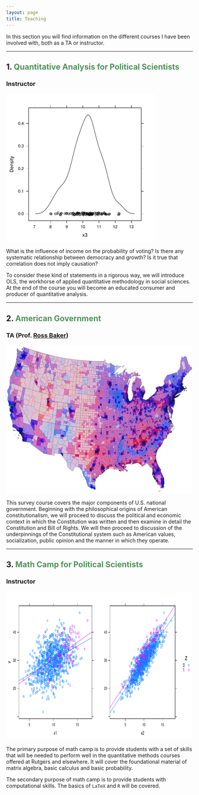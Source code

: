 ```yaml
---
layout: page
title: Teaching
---
```



<p class="lead">
In this section you will find information on the different courses I have been involved with, both as a TA or instructor.
</p>

---


## 1. <span style="color:#4E9258">Quantitative Analysis for Political Scientists</span>

### Instructor

<img src="/resources/plot1.pdf" alt="" style="width:400px;height:400px;">


What is the influence of income on the probability of voting? Is there any systematic relationship between democracy and growth? Is it true that correlation does not imply causation? 

To consider these kind of statements in a rigorous way, we will introduce OLS, the workhorse of applied quantitative methodology in social sciences. At the end of the course you will become an educated consumer and producer of quantitative analysis.

<a href="http://www.hectorbahamonde.com/teaching/"><i class="fa fa-book"></i></a>


---


## 2. <span style="color:#4E9258">American Government</span>

### TA (Prof. [Ross Baker](http://polisci.rutgers.edu/cb-profile/userprofile/bakerross))

<img src="/resources/usmap.jpg" alt="" style="width:600px;height:400px;">


This survey course covers the major components of U.S. national government. Beginning with the philosophical origins of American constitutionalism, we will proceed to discuss the political and economic context in which the Constitution was written and then examine in detail the Constitution and Bill of Rights. We will then proceed to discussion of the underpinnings of the Constitutional system such as American values, socialization, public opinion and the manner in which they operate.


<a href="http://www.hectorbahamonde.com/teaching/"><i class="fa fa-book"></i></a>


---


## 3. <span style="color:#4E9258">Math Camp for Political Scientists</span>

### Instructor

<img src="/resources/plot2.pdf" alt="" style="width:800px;height:400px;">


The primary purpose of math camp is to provide students with a set of skills that will be needed to perform well in the quantitative methods courses offered at Rutgers and elsewhere. It will cover the foundational material of matrix algebra, basic calculus and basic probability.

The secondary purpose of math camp is to provide students with computational skills. The basics of  `LaTeX` and `R` will be covered.

<a href="http://www.hectorbahamonde.com/teaching/"><i class="fa fa-book"></i></a>
